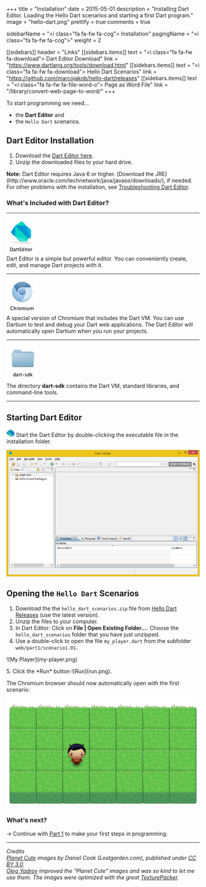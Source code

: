 +++
title = "Installation"
date = 2015-05-01
description = "Installing Dart Editor. Loading the Hello Dart scenarios and starting a first Dart program."
image = "hello-dart.png"
prettify = true
comments = true

sidebarName = "<i class=\"fa fa-fw fa-cog\"></i> Installation"
pagingName = "<i class=\"fa fa-fw fa-cog\"></i>"
weight = 2

[[sidebars]]
header = "Links"
[[sidebars.items]]
text = "<i class=\"fa fa-fw fa-download\"></i> Dart Editor Download"
link = "https://www.dartlang.org/tools/download.html"
[[sidebars.items]]
text = "<i class=\"fa fa-fw fa-download\"></i> Hello Dart Scenarios"
link = "https://github.com/marcojakob/hello-dart/releases"
[[sidebars.items]]
text = "<i class=\"fa fa-fw fa-file-word-o\"></i> Page as Word File"
link = "/library/convert-web-page-to-word/"
+++

To start programming we need...

* the **Dart Editor** and
* the `Hello Dart` scenarios.


## Dart Editor Installation

1. Download the [Dart Editor here](https://www.dartlang.org/tools/download.html).
2. Unzip the downloaded files to your hard drive.

<div class="alert alert-info">
  <strong>Note:</strong> Dart Editor requires Java 6 or higher. [Download the JRE](http://www.oracle.com/technetwork/java/javase/downloads/), if needed. For other problems with the installation, see <a href="https://www.dartlang.org/tools/editor/troubleshoot.html" class="alert-link">Troubleshooting Dart Editor</a>.
</div>


### What's Included with Dart Editor?

***

<div class="row">
  <div class="col-md-2">
    <img src="dart-editor-icon.png" alt="Dart Editor">
  </div>
  <div class="col-md-7">
    Dart Editor is a simple but powerful editor. You can conveniently create, edit, and manage Dart projects with it. 
  </div>
</div>

***

<div class="row">
  <div class="col-md-2">
    <img src="chromium-icon.png" alt="Dartium">
  </div>
  <div class="col-md-7">
    A special version of Chromium that includes the Dart VM. You can use Dartium to test and debug your Dart web applications. The Dart Editor will automatically open Dartium when you run your projects.
  </div>
</div>

***

<div class="row">
  <div class="col-md-2">
    <img src="dart-sdk-icon.png" alt="Dart SDK">
  </div>
  <div class="col-md-7">
    The directory <strong>dart-sdk</strong> contains the Dart VM, standard libraries, and command-line tools.
  </div>
</div>

***


## Starting Dart Editor

![Dart Editor Executable](dart-logo-21.png) Start the Dart Editor by double-clicking the executable file in the installation folder.

![Dart Editor](dart-editor.png)


## Opening the `Hello Dart` Scenarios

1. Download the the `hello_dart_scenarios.zip` file from [Hello Dart Releases](https://github.com/marcojakob/hello-dart/releases) (use the latest version).  
2. Unzip the files to your computer.
3. In Dart Editor: Click on **File | Open Existing Folder...**. Choose the `hello_dart_scenarios` folder that you have just unzipped.
4. Use a double-click to open the file `my_player.dart` from the subfolder `web/part1/scenario1.01`.   
<p>
![My Player](my-player.png)
</p>
5. Click the *Run* button ![Run](run.png).

The Chromium browser should now automatically open with the first scenario:

![First Scenario](first-scenario.png)


### What's next?

&rarr; Continue with [Part 1](/library/hello-dart/part1/) to make your first steps in programming.

***

*Credits*<br>
<em class="small">
  [Planet Cute](http://www.lostgarden.com/2007/05/dancs-miraculously-flexible-game.html) images by Daniel Cook (Lostgarden.com), published under [CC BY 3.0](http://creativecommons.org/licenses/by/3.0/us/).<br>
[Oleg Yadrov](https://www.linkedin.com/in/olegyadrov) improved the "Planet Cute" images and was so kind to let me use them. The images were optimized with the great [TexturePacker](https://www.codeandweb.com/texturepacker).
</em>